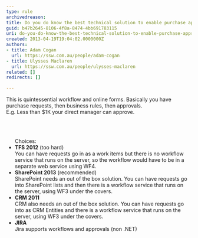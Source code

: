 ```yaml
---
type: rule
archivedreason: 
title: Do you do know the best technical solution to enable purchase approvals?
guid: b47b2645-8106-4f8a-8474-4bb691783115
uri: do-you-do-know-the-best-technical-solution-to-enable-purchase-approvals
created: 2013-04-19T19:04:02.0000000Z
authors:
- title: Adam Cogan
  url: https://ssw.com.au/people/adam-cogan
- title: Ulysses Maclaren
  url: https://ssw.com.au/people/ulysses-maclaren
related: []
redirects: []

---
```



<p>This is quintessential workflow and online forms. Basically you have purchase requests, then business rules, then approvals.<br>
E.g. Less than $1K your direct manager can approve.</p>
<br><excerpt class='endintro'></excerpt><br>
<ul> Choices&#58; 
   <li>
      <b>TFS 2012</b> (too hard)<br> You can have requests go in as a work items but there is no workflow service that runs on the server, so the workflow would have to be in a separate web service using WF4.</li><li>
      <b>SharePoint 2013</b> (recommended)<br> SharePoint needs an out of the box solution. You can have requests go into SharePoint lists and then there is a workflow service that runs on the server, using WF3 under the covers.</li><li>
      <b>CRM 2011</b>
      <br> CRM also needs an out of the box solution. You can have requests go into as CRM Entities and there is a workflow service that runs on the server, using WF3 under the covers.</li><li>
      <b>JIRA</b><br> Jira supports workflows and approvals (non .NET)</li></ul>


